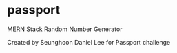 # passport
MERN Stack Random Number Generator

Created by Seunghoon Daniel Lee for Passport challenge

